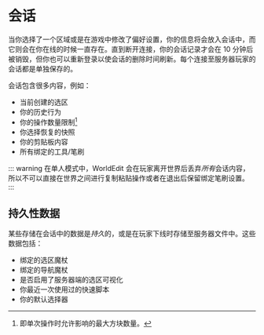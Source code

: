 # 会话

当你选择了一个区域或是在游戏中修改了偏好设置，你的信息将会放入会话中，而它则会在你在线的时候一直存在。直到断开连接，你的会话记录才会在 10 分钟后被销毁，但你也可以重新登录以使会话的删除时间刷新。每个连接至服务器玩家的会话都是单独保存的。

会话包含很多内容，例如：

* 当前创建的选区
* 你的历史行为
* 你的操作数量限制[^1]
* 你选择恢复的快照
* 你的剪贴板内容
* 所有绑定的工具/笔刷

::: warning
在单人模式中，WorldEdit 会在玩家离开世界后丢弃*所有*会话内容，所以不可以直接在世界之间进行复制粘贴操作或者在退出后保留绑定笔刷设置。
:::

## 持久性数据

某些存储在会话中的数据是*持久*的，或是在玩家下线时存储至服务器文件中。这些数据包括：

* 绑定的选区魔杖
* 绑定的导航魔杖
* 是否启用了服务器端的选区可视化
* 你最近一次使用过的快速脚本
* 你的默认选择器

[^1]: 即单次操作时允许影响的最大方块数量。